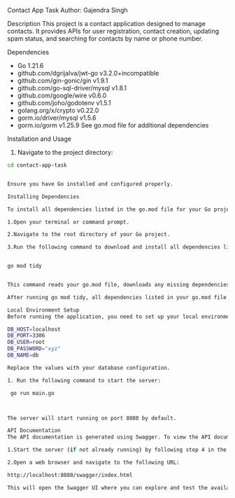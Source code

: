 Contact App Task
Author: Gajendra Singh

Description
This project is a contact application designed to manage contacts. It provides APIs for user registration, contact creation, updating spam status, and searching for contacts by name or phone number.

Dependencies
- Go 1.21.6
- github.com/dgrijalva/jwt-go v3.2.0+incompatible
- github.com/gin-gonic/gin v1.9.1
- github.com/go-sql-driver/mysql v1.8.1
- github.com/google/wire v0.6.0
- github.com/joho/godotenv v1.5.1
- golang.org/x/crypto v0.22.0
- gorm.io/driver/mysql v1.5.6
- gorm.io/gorm v1.25.9
See go.mod file for additional dependencies

Installation and Usage
1. Navigate to the project directory:

```bash
cd contact-app-task


Ensure you have Go installed and configured properly.

Installing Dependencies

To install all dependencies listed in the go.mod file for your Go project, follow these steps:

1.Open your terminal or command prompt.

2.Navigate to the root directory of your Go project.

3.Run the following command to download and install all dependencies listed in the go.mod file:


go mod tidy


This command reads your go.mod file, downloads any missing dependencies, and removes any dependencies that are no longer used by your project. It also updates the go.sum file to reflect the changes.

After running go mod tidy, all dependencies listed in your go.mod file should be installed in your project.

Local Environment Setup
Before running the application, you need to set up your local environment variables by creating a .env file in the project root directory. Add the following configuration to the .env file:

DB_HOST=localhost
DB_PORT=3306
DB_USER=root
DB_PASSWORD="xyz"
DB_NAME=db

Replace the values with your database configuration.

1. Run the following command to start the server:

 go run main.go



The server will start running on port 8080 by default.

API Documentation
The API documentation is generated using Swagger. To view the API documentation, follow these steps:

1.Start the server (if not already running) by following step 4 in the Installation and Usage section.

2.Open a web browser and navigate to the following URL:

http://localhost:8080/swagger/index.html

This will open the Swagger UI where you can explore and test the available APIs.


